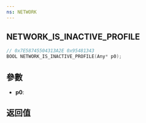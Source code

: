 ```yaml
---
ns: NETWORK
---
```

## NETWORK_IS_INACTIVE_PROFILE

```c
// 0x7E58745504313A2E 0x95481343
BOOL NETWORK_IS_INACTIVE_PROFILE(Any* p0);
```


## 參數
* **p0**: 

## 返回值
